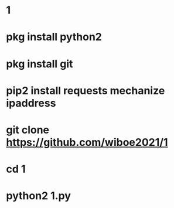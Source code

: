# 1
# pkg install python2
# pkg install git


# pip2 install requests mechanize ipaddress
# git clone https://github.com/wiboe2021/1
# cd 1
# python2 1.py

